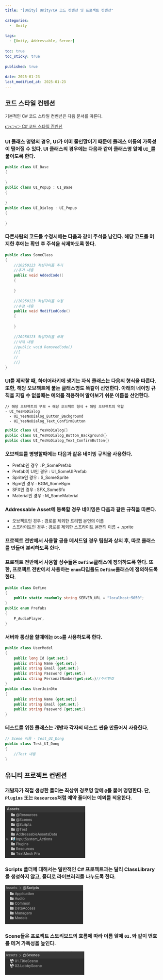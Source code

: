 ```yaml
---
title: "[Unity] Unity/C# 코드 컨벤션 및 프로젝트 컨벤션"

categories:
  -  Unity
  
tags:
  - [Unity, Addressable, Server]

toc: true
toc_sticky: true

published: true

date: 2025-01-23
last_modified_at: 2025-01-23
---
```


## 코드 스타일 컨벤션

기본적인 C# 코드 스타일 컨벤션은 다음 문서를 따른다.

[👉👉👉 C# 코드 스타일 컨벤션](https://kdw98tg.github.io/c%20sharp/C-sharp-%EC%BD%94%EB%94%A9-%EC%BB%A8%EB%B2%A4%EC%85%98/)

### UI 클래스 명명의 경우, UI가 이미 줄인말이기 때문에 클래스 이름의 가독성이 떨어질 수 있다. UI 클래스의 경우에는 다음과 같이 클래스명 앞에 `UI_`를 붙이도록 한다.

```cs
public class UI_Base
{

}
public class UI_Popup : UI_Base
{

}
public class UI_Dialog : UI_Popup
{

}
```

### 다른사람의 코드를 수정시에는 다음과 같이 주석을 남긴다. 해당 코드를 머지한 후에는 확인 후 주석을 삭제하도록 한다.

```cs
public class SomeClass
{
	//20250123 작성자이름 추가
	//추가 내용
	public void AddedCode()
	{
	
	}

	//20250123 작성자이름 수정
	//수정 내용
	public void ModifiedCode()
	{
	
	}

	//20250123 작성자이름 삭제
	//삭제 내용
	//public void RemovedCode()
	//{
	//
	//}
}
```

### UI를 제작할 때, 하이어라키에 생기는 자식 클래스는 다음의 형식을 따른다. 또한, 해당 오브젝트에 붙는 클래스명도 똑같이 선언한다. 아래의 네이밍 규칙을 지킬 수 없을때는 예외를 적용하여 알아보기 쉬운 이름을 선언한다.

```
// 해당 오브젝트의 부모 + 해당 오브젝트 형식 + 해당 오브젝트의 역할
- UI_YesNoDialog
  - UI_YesNoDialog_Button_Background
  - UI_YesNoDialog_Text_ConfirmButton
```

```cs
public class UI_YesNoDialog{}
public class UI_YesNoDialog_Button_Background{}
public class UI_YesNoDialog_Text_ConfirmButton{}
```

### 오브젝트를 명명할때에는 다음과 같은 네이밍 규칙을 사용한다.

- Prefab인 경우 : P_SomePrefab
- Prefab이 UI인 경우 : UI_SomeUIPrefab
- Sprite인 경우 : S_SomeSprite
- Bgm인 경우 : BGM_SomeBgm
- SFX인 경우 : SFX_SomeSfx
- Material인 경우 : M_SomeMaterial

### Addressable Asset에 등록할 경우 네이밍은 다음과 같은 규칙을 따른다.

- 오브젝트인 경우 : 경로를 제외한 프리팹 본연의 이름 
- 스프라이트인 경우 : 경로를 제외한 스프라이트 본연의 이름 + .sprite

### 프로젝트 전반에서 사용할 공용 메서드일 경우 팀원과 상의 후, 따로 클래스를 만들어 분리하도록 한다.


### 프로젝트 전반에서 사용할 상수들은 `Define`클래스에 정의하도록 한다. 또한, 프로젝트 전반에서 사용하는 `enum`타입들도 `Define`클래스에 정의하도록 한다.

```cs
public class Define
{
	public static readonly string SERVER_URL = "localhost:5050";
}
public enum Prefabs
{
	P_AudioPlayer,
}
```

### 서버와 통신을 할때에는 `Dto`를 사용하도록 한다.

```cs
public class UserModel
{
	public long Id {get;set;}
	public string Name {get;set;}
	public string Email {get;set;}
	public string Password {get;set;}
	public string PersonalNumber{get;set;}//주민번호
}
public class UserJoinDto
{
	public string Name {get;set;}
	public string Email {get;set;}
	public string Password {get;set;}
}
```

### 테스트를 위한 클래스는 개발자 각자의 테스트 씬을 만들어서 사용한다.

```cs
// Scene 이름 - Test_UI_Dong
public class Test_UI_Dong
{
	//Test 내용
}
```


## 유니티 프로젝트 컨벤션

### 개발자가 직접 생성한 폴더는 최상위 경로명 앞에 `@`를 붙여 명명한다. 단, `Plugins` 또는 `Resources`처럼 예약 폴더에는 예외를 적용한다.

![](/images/Pasted%20image%2020250123153043.png)

### Scripts 폴더에 대해서는 일반적인 C# 프로젝트과는 달리 ClassLibrary를 생성하지 않고, 폴더로 라이브러리를 나누도록 한다.

![](/Images/Pasted%20image%2020250123153308.png)

### Scene들은 프로젝트 스토리보드의 흐름에 따라 이름 앞에 `01.`와 같이 번호를 메겨 가독성을 높인다.

![](/images/Pasted%20image%2020250123153453.png)


